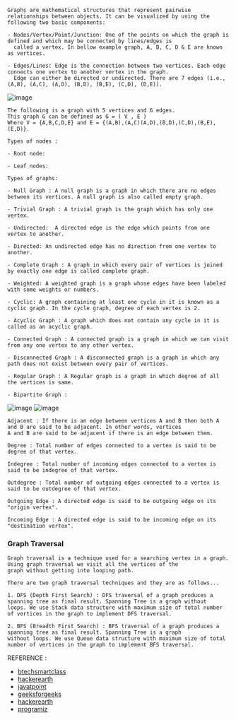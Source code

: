 ```
Graphs are mathematical structures that represent pairwise relationships between objects. It can be visualized by using the 
following two basic components:

- Nodes/Vertex/Point/Junction: One of the points on which the graph is defined and which may be connected by lines/edges is 
  called a vertex. In bellow example graph, A, B, C, D & E are known as vertices.
  
- Edges/Lines: Edge is the connection between two vertices. Each edge connects one vertex to another vertex in the graph. 
  Edge can either be directed or undirected. There are 7 edges (i.e., (A,B), (A,C), (A,D), (B,D), (B,E), (C,D), (D,E)).
```
![image](https://user-images.githubusercontent.com/59710234/163689505-1cc5fd8e-5744-4c2c-8ddc-9caf7996d078.png)
```
The following is a graph with 5 vertices and 6 edges.
This graph G can be defined as G = ( V , E )
Where V = {A,B,C,D,E} and E = {(A,B),(A,C)(A,D),(B,D),(C,D),(B,E),(E,D)}.
```

```
Types of nodes :

- Root node:

- Leaf nodes:
```
```
Types of graphs:

- Null Graph : A null graph is a graph in which there are no edges between its vertices. A null graph is also called empty graph.

- Trivial Graph : A trivial graph is the graph which has only one vertex.

- Undirected:  A directed edge is the edge which points from one vertex to another.

- Directed: An undirected edge has no direction from one vertex to another.

- Complete Graph : A graph in which every pair of vertices is joined by exactly one edge is called complete graph.

- Weighted: A weighted graph is a graph whose edges have been labeled with some weights or numbers.

- Cyclic: A graph containing at least one cycle in it is known as a cyclic graph. In the cycle graph, degree of each vertex is 2.

- Acyclic Graph : A graph which does not contain any cycle in it is called as an acyclic graph.

- Connected Graph : A connected graph is a graph in which we can visit from any one vertex to any other vertex.

- Disconnected Graph : A disconnected graph is a graph in which any path does not exist between every pair of vertices.

- Regular Graph : A Regular graph is a graph in which degree of all the vertices is same.

- Bipartite Graph : 
```
![image](https://user-images.githubusercontent.com/59710234/163694813-33228ff7-9bd5-4ba7-bfc4-7d02b7c679a9.png)
![image](https://user-images.githubusercontent.com/59710234/163694821-7c94cb1d-4873-44af-bba3-0bb55671de3d.png)

```
Adjacent : If there is an edge between vertices A and B then both A and B are said to be adjacent. In other words, vertices
A and B are said to be adjacent if there is an edge between them.

Degree : Total number of edges connected to a vertex is said to be degree of that vertex.

Indegree : Total number of incoming edges connected to a vertex is said to be indegree of that vertex.

Outdegree : Total number of outgoing edges connected to a vertex is said to be outdegree of that vertex.

Outgoing Edge : A directed edge is said to be outgoing edge on its "origin vertex".

Incoming Edge : A directed edge is said to be incoming edge on its "destination vertex".
```
### Graph Traversal
```
Graph traversal is a technique used for a searching vertex in a graph. Using graph traversal we visit all the vertices of the 
graph without getting into looping path.

There are two graph traversal techniques and they are as follows...

1. DFS (Depth First Search) : DFS traversal of a graph produces a spanning tree as final result. Spanning Tree is a graph without
loops. We use Stack data structure with maximum size of total number of vertices in the graph to implement DFS traversal.

2. BFS (Breadth First Search) : BFS traversal of a graph produces a spanning tree as final result. Spanning Tree is a graph 
without loops. We use Queue data structure with maximum size of total number of vertices in the graph to implement BFS traversal.
```

REFERENCE :
- [btechsmartclass](http://www.btechsmartclass.com/data_structures/graph-traversal-dfs.html)
- [hackerearth](https://www.hackerearth.com/practice/algorithms/graphs/depth-first-search/tutorial/)
- [javatpoint](https://www.javatpoint.com/depth-first-search-algorithm)
- [geeksforgeeks](https://www.geeksforgeeks.org/depth-first-search-or-dfs-for-a-graph/)
- [hackerearth](https://www.hackerearth.com/practice/algorithms/graphs/depth-first-search/tutorial/)
- [programiz](https://www.programiz.com/dsa/graph-dfs)
